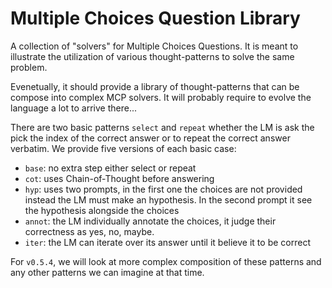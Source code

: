 Multiple Choices Question Library
=================================

A collection of "solvers" for Multiple Choices Questions.
It is meant to illustrate the utilization of various thought-patterns to solve the same problem.

Evenetually, it should provide a library of thought-patterns that can be compose into complex MCP solvers.
It will probably require to evolve the language a lot to arrive there...

There are two basic patterns `select` and `repeat` whether the LM is ask the pick the index of the correct answer or to repeat the correct answer verbatim.
We provide five versions of each basic case:
 - `base`: no extra step either select or repeat
 - `cot`: uses Chain-of-Thought before answering
 - `hyp`: uses two prompts, in the first one the choices are not provided instead the LM must make an hypothesis. In the second prompt it see the hypothesis alongside the choices
 - `annot`: the LM individually annotate the choices, it judge their correctness as yes, no, maybe. 
 - `iter`: the LM can iterate over its answer until it believe it to be correct

For `v0.5.4`, we will look at more complex composition of these patterns and any other patterns we can imagine at that time.